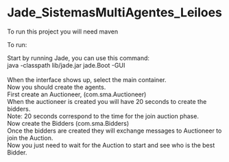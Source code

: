 # Jade_SistemasMultiAgentes_Leiloes

To run this project you will need maven

To run:

Start by running Jade, you can use this command:</br>
java -classpath lib/jade.jar jade.Boot -GUI</br>
</br>
When the interface shows up, select the main container.</br>
Now you should create the agents.</br>
First create an Auctioneer, (com.sma.Auctioneer)</br>
When the auctioneer is created you will have 20 seconds to create the bidders.</br>
Note: 20 seconds correspond to the time for the join auction phase.</br>
Now create the Bidders (com.sma.Bidders)</br>
Once the bidders are created they will exchange messages to Auctioneer to join the Auction.</br>
Now you just need to wait for the Auction to start and see who is the best Bidder.</br>
